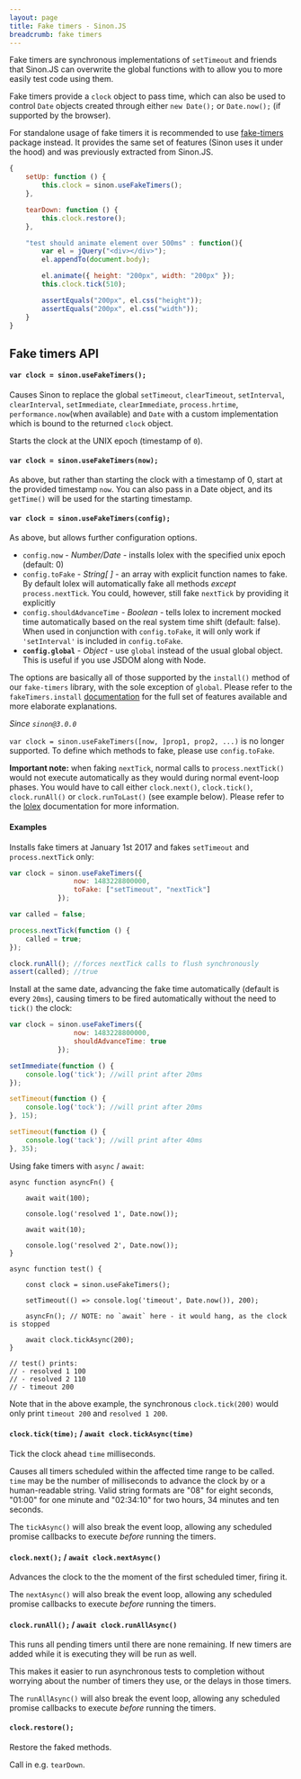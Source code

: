 ```yaml
---
layout: page
title: Fake timers - Sinon.JS
breadcrumb: fake timers
---
```


Fake timers are synchronous implementations of `setTimeout` and friends that
Sinon.JS can overwrite the global functions with to allow you to more easily
test code using them.

Fake timers provide a `clock` object to pass time, which can also be used to control `Date` objects created through either `new Date();`
or `Date.now();` (if supported by the browser).

For standalone usage of fake timers it is recommended to use [fake-timers](https://github.com/sinonjs/fake-timers) package instead. It provides the same
set of features (Sinon uses it under the hood) and was previously extracted from Sinon.JS.

```javascript
{
    setUp: function () {
        this.clock = sinon.useFakeTimers();
    },

    tearDown: function () {
        this.clock.restore();
    },

    "test should animate element over 500ms" : function(){
        var el = jQuery("<div></div>");
        el.appendTo(document.body);

        el.animate({ height: "200px", width: "200px" });
        this.clock.tick(510);

        assertEquals("200px", el.css("height"));
        assertEquals("200px", el.css("width"));
    }
}
```

## Fake timers API


#### `var clock = sinon.useFakeTimers();`

Causes Sinon to replace the global `setTimeout`, `clearTimeout`, `setInterval`, `clearInterval`, `setImmediate`, `clearImmediate`, `process.hrtime`, `performance.now`(when available) and `Date` with a custom implementation which is bound to the returned `clock` object.

Starts the clock at the UNIX epoch (timestamp of `0`).


#### `var clock = sinon.useFakeTimers(now);`

As above, but rather than starting the clock with a timestamp of 0, start at the provided timestamp `now`.
You can also pass in a Date object, and its `getTime()` will be used for the starting timestamp.

#### `var clock = sinon.useFakeTimers(config);`

As above, but allows further configuration options.

- `config.now` - *Number/Date* - installs lolex with the specified unix epoch (default: 0)
- `config.toFake` - *String[ ]* - an array with explicit function names to fake. By default lolex will automatically fake all methods *except* `process.nextTick`. You could, however, still fake `nextTick` by providing it explicitly
- `config.shouldAdvanceTime` - *Boolean* - tells lolex to increment mocked time automatically based on the real system time shift (default: false). When used in conjunction with `config.toFake`, it will only work if `'setInterval'` is included in `config.toFake`.
- **`config.global`** - *Object* - use `global` instead of the usual global object. This is useful if you use JSDOM along with Node.

The options are basically all of those supported by the `install()` method of our `fake-timers` library, with the sole exception of `global`.
Please refer to the `fakeTimers.install` [documentation](https://github.com/sinonjs/fake-timers/#var-clock--faketimersinstallconfig) for the full set of features available and more elaborate explanations.

*Since `sinon@3.0.0`*

`var clock = sinon.useFakeTimers([now, ]prop1, prop2, ...)` is no longer supported. To define which methods to fake, please use `config.toFake`.

**Important note:** when faking `nextTick`, normal calls to `process.nextTick()` would not execute automatically as they would during normal event-loop phases. You would have to call either `clock.next()`, `clock.tick()`, `clock.runAll()` or `clock.runToLast()` (see example below). Please refer to the [lolex](https://github.com/sinonjs/lolex) documentation for more information.

#### Examples

Installs fake timers at January 1st 2017 and fakes `setTimeout` and `process.nextTick` only:

```javascript
var clock = sinon.useFakeTimers({
                now: 1483228800000,
                toFake: ["setTimeout", "nextTick"]
            });

var called = false;

process.nextTick(function () {
    called = true;
});

clock.runAll(); //forces nextTick calls to flush synchronously
assert(called); //true
```

Install at the same date, advancing the fake time automatically (default is every `20ms`), causing timers to be fired automatically without the need to `tick()` the clock:

```js
var clock = sinon.useFakeTimers({
                now: 1483228800000,
                shouldAdvanceTime: true
            });

setImmediate(function () {
    console.log('tick'); //will print after 20ms
});

setTimeout(function () {
    console.log('tock'); //will print after 20ms
}, 15);

setTimeout(function () {
    console.log('tack'); //will print after 40ms
}, 35);
```

Using fake timers with `async` / `await`:

```
async function asyncFn() {

    await wait(100);

    console.log('resolved 1', Date.now());

    await wait(10);

    console.log('resolved 2', Date.now());
}

async function test() {

    const clock = sinon.useFakeTimers();

    setTimeout(() => console.log('timeout', Date.now()), 200);

    asyncFn(); // NOTE: no `await` here - it would hang, as the clock is stopped

    await clock.tickAsync(200);
}

// test() prints:
// - resolved 1 100
// - resolved 2 110
// - timeout 200
```

Note that in the above example, the synchronous `clock.tick(200)` would only print `timeout 200` and `resolved 1 200`.


#### `clock.tick(time);` / `await clock.tickAsync(time)`

Tick the clock ahead `time` milliseconds.

Causes all timers scheduled within the affected time range to be called. `time` may be the number of milliseconds to advance the clock by or a human-readable string. Valid string formats are "08" for eight seconds, "01:00" for one minute and "02:34:10" for two hours, 34 minutes and ten seconds.

The `tickAsync()` will also break the event loop, allowing any scheduled promise callbacks to execute _before_ running the timers.

#### `clock.next();` / `await clock.nextAsync()`

Advances the clock to the the moment of the first scheduled timer, firing it.

The `nextAsync()` will also break the event loop, allowing any scheduled promise callbacks to execute _before_ running the timers.

#### `clock.runAll();` / `await clock.runAllAsync()`

This runs all pending timers until there are none remaining. If new timers are added while it is executing they will be run as well.

This makes it easier to run asynchronous tests to completion without worrying about the number of timers they use, or the delays in those timers.

The `runAllAsync()` will also break the event loop, allowing any scheduled promise callbacks to execute _before_ running the timers.

#### `clock.restore();`

Restore the faked methods.

Call in e.g. `tearDown`.
